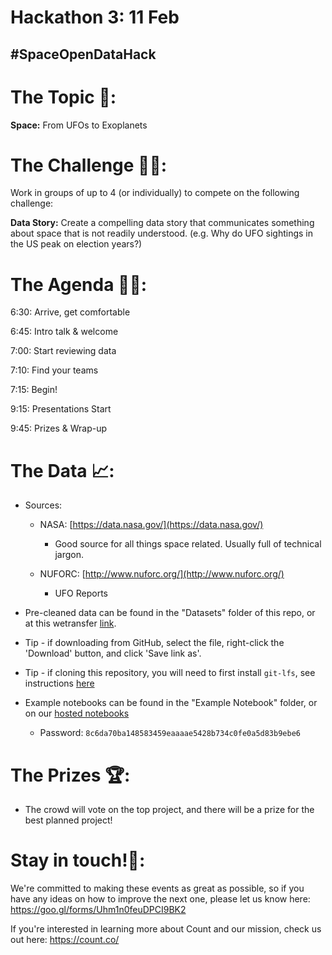 # Hackathon 3: 11 Feb

## #SpaceOpenDataHack

# The Topic 🚀:
**Space:** From UFOs to Exoplanets

# The Challenge 👨‍💻:

Work in groups of up to 4 (or individually) to compete on the following challenge: 

**Data Story:** Create a compelling data story that communicates something about space that 
 is not readily understood. (e.g. Why do UFO sightings in the US peak on election years?)

# The Agenda 👩‍🏫:

6:30: Arrive, get comfortable

6:45: Intro talk & welcome

7:00: Start reviewing data

7:10: Find your teams

7:15: Begin!

9:15: Presentations Start

9:45: Prizes & Wrap-up

# The Data 📈:

- Sources:
    - NASA: [https://data.nasa.gov/](https://data.nasa.gov/)
        - Good source for all things space related. Usually full of technical jargon.
        
    - NUFORC: [http://www.nuforc.org/](http://www.nuforc.org/)
        - UFO Reports
        
- Pre-cleaned data can be found in the "Datasets" folder of this repo, or at this wetransfer [link](https://we.tl/t-kST04j2kcm).
- Tip - if downloading from GitHub, select the file, right-click the 'Download' button, and click 'Save link as'.
- Tip - if cloning this repository, you will need to first install `git-lfs`, see instructions [here](https://help.github.com/articles/installing-git-large-file-storage/)

- Example notebooks can be found in the "Example Notebook" folder, or on our [hosted notebooks](https://play.count.co/jupyter/tree/work)
  - Password: `8c6da70ba148583459eaaaae5428b734c0fe0a5d83b9ebe6`

# The Prizes 🏆:

- The crowd will vote on the top project, and there will be a prize for the best planned project!

# Stay in touch!🤙:

We're committed to making these events as great as possible, so if you have any ideas on how to improve the next one, please let us know here: https://goo.gl/forms/Uhm1n0feuDPCI9BK2

If you're interested in learning more about Count and our mission, check us out here: https://count.co/
